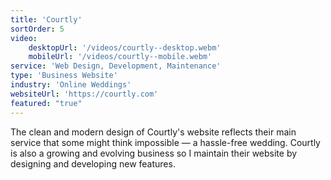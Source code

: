 ```yaml
---
title: 'Courtly'
sortOrder: 5
video:
    desktopUrl: '/videos/courtly--desktop.webm'
    mobileUrl: '/videos/courtly--mobile.webm'
service: 'Web Design, Development, Maintenance'
type: 'Business Website'
industry: 'Online Weddings'
websiteUrl: 'https://courtly.com'
featured: "true"
---
```


The clean and modern design of Courtly's website reflects their main service that some might think impossible — a hassle-free wedding. Courtly is also a growing and evolving business so I maintain their website by designing and developing new features.    